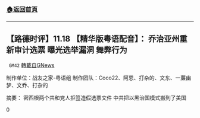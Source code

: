###  [:house:返回首頁](https://github.com/ourhimalayas/txt)
---

## 【路德时评】11.18 【精华版粤语配音】： 乔治亚州重新审计选票 曝光选举漏洞 舞弊行为
` GM42` [轉載自GNews](https://gnews.org/zh-hans/596852/)

制作单位：战友之家-粤语组
制作团队：Coco22、阿恩、打杂的、文东、一薕幽梦、文乔、打杂的



摘要：
密西根两个共和党人拒签造假选票文件 中共把以黑治国模式搬到了美国

0
